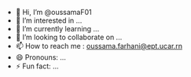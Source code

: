 - 👋 Hi, I’m @oussamaF01
- 👀 I’m interested in ...
- 🌱 I’m currently learning ...
- 💞️ I’m looking to collaborate on ...
- 📫 How to reach me : oussama.farhani@ept.ucar.rn
- 😄 Pronouns: ...
- ⚡ Fun fact: ...

<!---
oussamaF01/oussamaF01 is a ✨ special ✨ repository because its `README.md` (this file) appears on your GitHub profile.
You can click the Preview link to take a look at your changes.
--->
